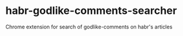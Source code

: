 # habr-godlike-comments-searcher
Chrome extension for search of godlike-comments on habr's articles
